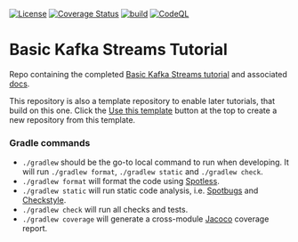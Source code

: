 [![License](https://img.shields.io/badge/License-Apache%202.0-blue.svg)](https://opensource.org/licenses/Apache-2.0)
[![Coverage Status](https://coveralls.io/repos/github/bluesky012345/basic.kafka.streams.demo/badge.svg?branch=main)](https://coveralls.io/github/bluesky012345/basic.kafka.streams.demo?branch=main)
[![build](https://github.com/bluesky012345/basic.kafka.streams.demo/actions/workflows/build.yml/badge.svg)](https://github.com/bluesky012345/basic.kafka.streams.demo/actions/workflows/build.yml)
[![CodeQL](https://github.com/bluesky012345/basic.kafka.streams.demo/actions/workflows/codeql.yml/badge.svg)](https://github.com/bluesky012345/basic.kafka.streams.demo/actions/workflows/codeql.yml)

# Basic Kafka Streams Tutorial

Repo containing the completed [Basic Kafka Streams tutorial](https://www.creekservice.org/basic.kafka.streams.demo)
and associated [docs](docs/README.md).

This repository is also a template repository to enable later tutorials, that build on this one. 
Click the [Use this template](https://github.com/bluesky012345/basic.kafka.streams.demo/generate) button at the top to create a new repository from this template.

### Gradle commands

* `./gradlew` should be the go-to local command to run when developing.
              It will run `./gradlew format`, `./gradlew static` and `./gradlew check`.
* `./gradlew format` will format the code using [Spotless][spotless].
* `./gradlew static` will run static code analysis, i.e. [Spotbugs][spotbugs] and [Checkstyle][checkstyle].
* `./gradlew check` will run all checks and tests.
* `./gradlew coverage` will generate a cross-module [Jacoco][jacoco] coverage report.

[spotless]: https://github.com/diffplug/spotless
[spotbugs]: https://spotbugs.github.io/
[checkstyle]: https://checkstyle.sourceforge.io/
[jacoco]: https://www.jacoco.org/jacoco/trunk/doc/
